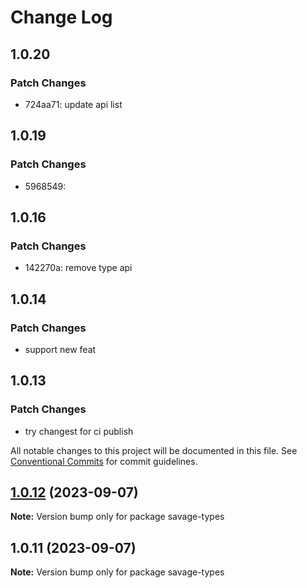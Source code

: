 # Change Log

## 1.0.20

### Patch Changes

- 724aa71: update api list

## 1.0.19

### Patch Changes

- 5968549:

## 1.0.16

### Patch Changes

- 142270a: remove type api

## 1.0.14

### Patch Changes

- support new feat

## 1.0.13

### Patch Changes

- try changest for ci publish

All notable changes to this project will be documented in this file.
See [Conventional Commits](https://conventionalcommits.org) for commit guidelines.

## [1.0.12](https://github.com/savage181855/data-types/compare/savage-types@1.0.11...savage-types@1.0.12) (2023-09-07)

**Note:** Version bump only for package savage-types

## 1.0.11 (2023-09-07)

**Note:** Version bump only for package savage-types
